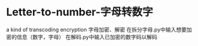 # Letter-to-number-字母转数字
a kind of transcoding encryption 字母加密、解密
在拆分字母.py中输入想要加密的信息（数字，字母）
在解码.py中输入已加密的数字码以解码
